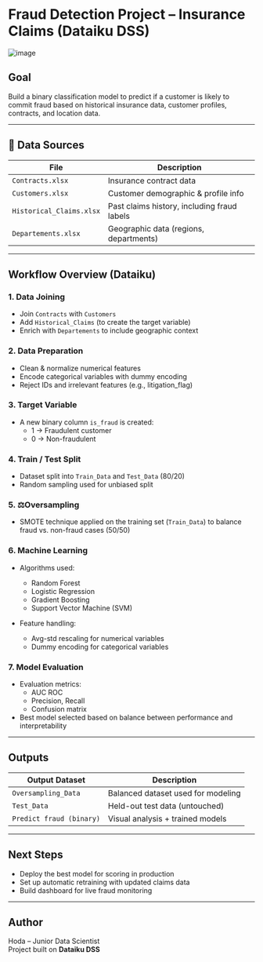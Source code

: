 
#  Fraud Detection Project – Insurance Claims (Dataiku DSS)

![image](https://github.com/user-attachments/assets/c4d494fe-228c-4620-91ea-a0d5b63b7ac2)


##  Goal
Build a binary classification model to predict if a customer is likely to commit fraud based on historical insurance data, customer profiles, contracts, and location data.

---

## 📁 Data Sources

| File                  | Description                                |
|-----------------------|--------------------------------------------|
| `Contracts.xlsx`      | Insurance contract data                    |
| `Customers.xlsx`      | Customer demographic & profile info        |
| `Historical_Claims.xlsx` | Past claims history, including fraud labels |
| `Departements.xlsx`   | Geographic data (regions, departments)     |

---

## Workflow Overview (Dataiku)

### 1.  **Data Joining**
- Join `Contracts` with `Customers`
- Add `Historical_Claims` (to create the target variable)
- Enrich with `Departements` to include geographic context

### 2. **Data Preparation**
- Clean & normalize numerical features
- Encode categorical variables with dummy encoding
- Reject IDs and irrelevant features (e.g., litigation_flag)

### 3.  **Target Variable**
- A new binary column `is_fraud` is created:
  - 1 → Fraudulent customer
  - 0 → Non-fraudulent

### 4.  **Train / Test Split**
- Dataset split into `Train_Data` and `Test_Data` (80/20)
- Random sampling used for unbiased split

### 5. ⚖**Oversampling**
- SMOTE technique applied on the training set (`Train_Data`) to balance fraud vs. non-fraud cases (50/50)

### 6.  **Machine Learning**
- Algorithms used:
  - Random Forest 
  - Logistic Regression 
  - Gradient Boosting 
  - Support Vector Machine (SVM) 

- Feature handling:
  - Avg-std rescaling for numerical variables
  - Dummy encoding for categorical variables

### 7. **Model Evaluation**
- Evaluation metrics:
  - AUC ROC
  - Precision, Recall
  - Confusion matrix
- Best model selected based on balance between performance and interpretability

---

##  Outputs

| Output Dataset       | Description                         |
|----------------------|-------------------------------------|
| `Oversampling_Data`  | Balanced dataset used for modeling  |
| `Test_Data`          | Held-out test data (untouched)      |
| `Predict fraud (binary)` | Visual analysis + trained models |

---

##  Next Steps
- Deploy the best model for scoring in production
- Set up automatic retraining with updated claims data
- Build dashboard for live fraud monitoring

---

##  Author
Hoda – Junior Data Scientist  
Project built on **Dataiku DSS**  
